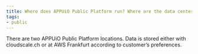 ```yaml
---
title: Where does APPUiO Public Platform run? Where are the data centers located?
tags:
- public
---
```

There are two APPUiO Public Platform locations. Data is stored either with cloudscale.ch or at AWS Frankfurt according to customer’s preferences.
